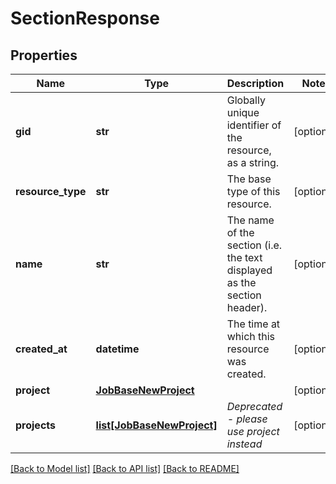 # SectionResponse

## Properties
Name | Type | Description | Notes
------------ | ------------- | ------------- | -------------
**gid** | **str** | Globally unique identifier of the resource, as a string. | [optional] 
**resource_type** | **str** | The base type of this resource. | [optional] 
**name** | **str** | The name of the section (i.e. the text displayed as the section header). | [optional] 
**created_at** | **datetime** | The time at which this resource was created. | [optional] 
**project** | [**JobBaseNewProject**](JobBaseNewProject.md) |  | [optional] 
**projects** | [**list[JobBaseNewProject]**](JobBaseNewProject.md) | *Deprecated - please use project instead* | [optional] 

[[Back to Model list]](../README.md#documentation-for-models) [[Back to API list]](../README.md#documentation-for-api-endpoints) [[Back to README]](../README.md)

